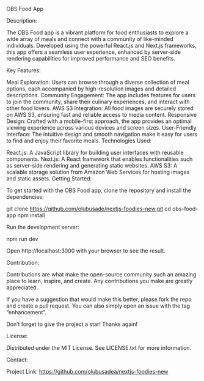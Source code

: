 OBS Food App

Description:

The OBS Food app is a vibrant platform for food enthusiasts to explore a wide array of meals and connect with a community of like-minded individuals. Developed using the powerful React.js and Next.js frameworks, this app offers a seamless user experience, enhanced by server-side rendering capabilities for improved performance and SEO benefits.

Key Features:

Meal Exploration: Users can browse through a diverse collection of meal options, each accompanied by high-resolution images and detailed descriptions.
Community Engagement: The app includes features for users to join the community, share their culinary experiences, and interact with other food lovers.
AWS S3 Integration: All food images are securely stored on AWS S3, ensuring fast and reliable access to media content.
Responsive Design: Crafted with a mobile-first approach, the app provides an optimal viewing experience across various devices and screen sizes.
User-Friendly Interface: The intuitive design and smooth navigation make it easy for users to find and enjoy their favorite meals.
Technologies Used:

React.js: A JavaScript library for building user interfaces with reusable components.
Next.js: A React framework that enables functionalities such as server-side rendering and generating static websites.
AWS S3: A scalable storage solution from Amazon Web Services for hosting images and static assets.
Getting Started:

To get started with the OBS Food app, clone the repository and install the dependencies:

git clone https://github.com/olubusade/nextjs-foodies-new.git
cd obs-food-app
npm install

Run the development server:

npm run dev

Open http://localhost:3000 with your browser to see the result.

Contribution:

Contributions are what make the open-source community such an amazing place to learn, inspire, and create. Any contributions you make are greatly appreciated.

If you have a suggestion that would make this better, please fork the repo and create a pull request. You can also simply open an issue with the tag “enhancement”.

Don’t forget to give the project a star! Thanks again!

License:

Distributed under the MIT License. See LICENSE.txt for more information.

Contact:

Project Link: https://github.com/olubusadea/nextjs-foodies-new